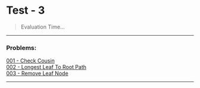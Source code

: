 # Test - 3

> Evaluation Time... 

---

### Problems:
[001 - Check Cousin](./code/001-Check-Cousin.cpp)<br>
[002 - Longest Leaf To Root Path](./code/002-Longest-Leaf-To-Root-Path.cpp)<br>
[003 - Remove Leaf Node](./code/003-Remove-Leaf-Node.cpp)<br>

---